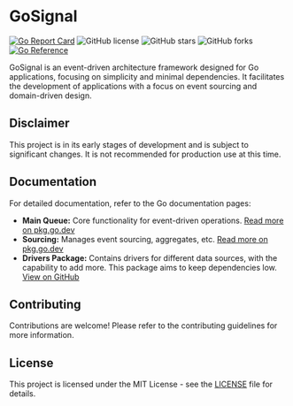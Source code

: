 # GoSignal

[![Go Report Card](https://goreportcard.com/badge/github.com/Howard3/GoSignal)](https://goreportcard.com/report/github.com/Howard3/GoSignal)
![GitHub license](https://img.shields.io/github/license/Howard3/GoSignal)
![GitHub stars](https://img.shields.io/github/stars/Howard3/GoSignal?style=social)
![GitHub forks](https://img.shields.io/github/forks/Howard3/GoSignal?style=social)
[![Go Reference](https://pkg.go.dev/badge/github.com/Howard3/gosignal.svg)](https://pkg.go.dev/github.com/Howard3/gosignal)


GoSignal is an event-driven architecture framework designed for Go applications, focusing on simplicity and minimal dependencies. It facilitates the development of applications with a focus on event sourcing and domain-driven design.

## Disclaimer

This project is in its early stages of development and is subject to significant changes. It is not recommended for production use at this time.

## Documentation

For detailed documentation, refer to the Go documentation pages:

- **Main Queue:** Core functionality for event-driven operations. [Read more on pkg.go.dev](https://pkg.go.dev/github.com/Howard3/gosignal)
- **Sourcing:** Manages event sourcing, aggregates, etc. [Read more on pkg.go.dev](https://pkg.go.dev/github.com/Howard3/gosignal/sourcing)
- **Drivers Package:** Contains drivers for different data sources, with the capability to add more. This package aims to keep dependencies low. [View on GitHub](https://github.com/howard3/gosignal/tree/master/drivers)

## Contributing

Contributions are welcome! Please refer to the contributing guidelines for more information.

## License

This project is licensed under the MIT License - see the [LICENSE](LICENSE) file for details.

